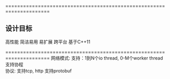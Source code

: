 =====================================================================
## 设计目标

高性能
简洁易用
易扩展
跨平台
基于C++11

=====================================================================
网络模式:
    支持：1到N个io thread, 0-M个worker thread
    支持协程              
协议:
    支持tcp, http
    支持protobuf
